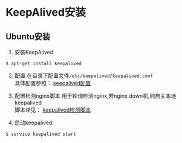 # KeepAlived安装
## Ubuntu安装
1. 安装KeepAlived
```
$ apt-get install keepalived
```
2. 配置
在目录下配置文件```/etc/keepalived/keepalived.conf```  
具体配置参照： [keepalived配置]()

3. 配置检测nginx脚本
用于轮询检测nginx,若nginx down机,则自关本地keepalived  
脚本详见： [keepalived检测脚本]()

4. 启动keepalived
```
$ service keepalived start
```